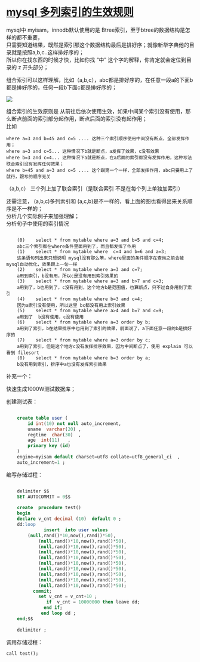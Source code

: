 # [mysql 多列索引的生效规则][0]

mysql中 myisam，innodb默认使用的是 Btree索引，至于btree的数据结构是怎样的都不重要，  
只需要知道结果，既然是索引那这个数据结构最后是排好序；就像新华字典他的目录就是按照a,b,c..这样排好序的；  
所以你在找东西的时候才快，比如你找 “中” 这个字的解释，你肯定就会定位到目录的 z 开头部分；  
  
组合索引可以这样理解，比如（a,b,c），abc都是排好序的，在任意一段a的下面b都是排好序的，任何一段b下面c都是排好序的；

![][1]

  
组合索引的生效原则是 从前往后依次使用生效，如果中间某个索引没有使用，那么断点前面的索引部分起作用，断点后面的索引没有起作用；  
比如 

    where a=3 and b=45 and c=5 .... 这种三个索引顺序使用中间没有断点，全部发挥作用；
    where a=3 and c=5... 这种情况下b就是断点，a发挥了效果，c没有效果
    where b=3 and c=4... 这种情况下a就是断点，在a后面的索引都没有发挥作用，这种写法联合索引没有发挥任何效果；
    where b=45 and a=3 and c=5 .... 这个跟第一个一样，全部发挥作用，abc只要用上了就行，跟写的顺序无关

  
（a,b,c） 三个列上加了联合索引（是联合索引 不是在每个列上单独加索引）  
  
还需注意， (a,b,c)多列索引和 (a,c,b)是不一样的，看上面的图也看得出来关系顺序是不一样的；  
分析几个实际例子来加强理解；  
分析句子中使用的索引情况

 
```

    (0)    select * from mytable where a=3 and b=5 and c=4;
    abc三个索引都在where条件里面用到了，而且都发挥了作用
    (1)    select * from mytable where  c=4 and b=6 and a=3;
    这条语句列出来只想说明 mysql没有那么笨，where里面的条件顺序在查询之前会被mysql自动优化，效果跟上一句一样
    (2)    select * from mytable where a=3 and c=7;
    a用到索引，b没有用，所以c是没有用到索引效果的
    (3)    select * from mytable where a=3 and b>7 and c=3;
    a用到了，b也用到了，c没有用到，这个地方b是范围值，也算断点，只不过自身用到了索引
    (4)    select * from mytable where b=3 and c=4;
    因为a索引没有使用，所以这里 bc都没有用上索引效果
    (5)    select * from mytable where a>4 and b=7 and c=9;
    a用到了  b没有使用，c没有使用
    (6)    select * from mytable where a=3 order by b;
    a用到了索引，b在结果排序中也用到了索引的效果，前面说了，a下面任意一段的b是排好序的
    (7)    select * from mytable where a=3 order by c;
    a用到了索引，但是这个地方c没有发挥排序效果，因为中间断点了，使用 explain 可以看到 filesort
    (8)    select * from mytable where b=3 order by a;
    b没有用到索引，排序中a也没有发挥索引效果
```

  
补充一个：  
  
快速生成1000W测试数据库；

创建测试表：

 
```sql

    create table user (  
        id int(10) not null auto_increment,   
        uname  varchar(20) ,  
        regtime  char(30)  ,  
        age  int(11)   ,
        primary key (id)
    )  
    engine=myisam default charset=utf8 collate=utf8_general_ci  ,
    auto_increment=1 ;
```

编写存储过程：

 
```sql

    delimiter $$
    SET AUTOCOMMIT = 0$$
     
    create  procedure test()
    begin
    declare v_cnt decimal (10)  default 0 ;
    dd:loop
              insert  into user values
        (null,rand()*10,now(),rand()*50),
            (null,rand()*10,now(),rand()*50),
            (null,rand()*10,now(),rand()*50),
            (null,rand()*10,now(),rand()*50),
            (null,rand()*10,now(),rand()*50),
            (null,rand()*10,now(),rand()*50),
            (null,rand()*10,now(),rand()*50),
            (null,rand()*10,now(),rand()*50),
            (null,rand()*10,now(),rand()*50),
            (null,rand()*10,now(),rand()*50);
          commit;
            set v_cnt = v_cnt+10 ;
               if  v_cnt = 10000000 then leave dd;
              end if;
             end loop dd ;
    end;$$
     
    delimiter ;
```

调用存储过程：

    call test();

[0]: http://www.cnblogs.com/codeAB/p/6387148.html
[1]: http://images2015.cnblogs.com/blog/713671/201702/713671-20170223142607007-29450957.png